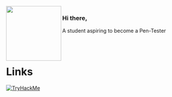 <img src="https://media.giphy.com/media/edC973xZRBMdCzTuVl/giphy.gif" width="150" align="left">

### Hi there,

A student aspiring to become a Pen-Tester 

<br>
<br>











# Links

[![TryHackMe](https://img.shields.io/badge/-TryHackMe-212C42?logo=TryHackMe)](https://tryhackme.com/p/kyluc)

